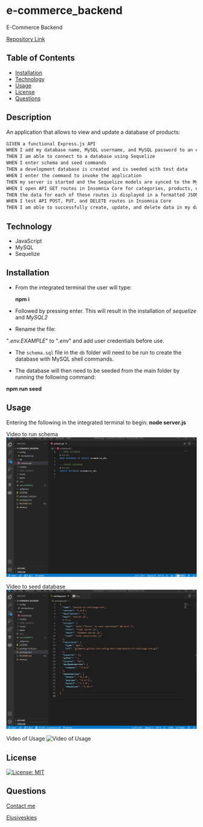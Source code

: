 # e-commerce_backend

E-Commerce Backend

[Repository Link](https://github.com/ElusiveSkies/e-commerce_backend)

## Table of Contents

- [Installation](#Installation)
- [Technology](#Technology)
- [Usage](#Usage)
- [License](#License)
- [Questions](#Questions)

## Description

An application that allows to view and update a database of products:
```md
GIVEN a functional Express.js API
WHEN I add my database name, MySQL username, and MySQL password to an environment variable file
THEN I am able to connect to a database using Sequelize
WHEN I enter schema and seed commands
THEN a development database is created and is seeded with test data
WHEN I enter the command to invoke the application
THEN my server is started and the Sequelize models are synced to the MySQL database
WHEN I open API GET routes in Insomnia Core for categories, products, or tags
THEN the data for each of these routes is displayed in a formatted JSON
WHEN I test API POST, PUT, and DELETE routes in Insomnia Core
THEN I am able to successfully create, update, and delete data in my database
```

## Technology

- JavaScript
- MySQL
- Sequelize


## Installation

- From the integrated terminal the user will type:


  **npm i**

- Followed by pressing enter.
This will result in the installation of *sequelize* and *MySQL2*

- Rename the file:

"*.env.EXAMPLE*" to "*.env*" and add user credentials before use.

- The `schema.sql` file in the `db` folder will need to be run to create the database with MySQL shell commands.

- The database will then need to be seeded from the main folder by running the following command:

**npm run seed**


## Usage

Entering the following in the integrated terminal to begin:
**node server.js**

Video to run schema
![Video to run schema](./img/createSchema.gif)

Video to seed database
![Video to seed database](./img/seedDb.gif)

Video of Usage
![Video of Usage](./img/e-comm_backend_usage.gif)

## License

[![License: MIT](https://img.shields.io/badge/License-MIT-yellow.svg)](https://opensource.org/licenses/MIT)

## Questions

[Contact me](mailto:elusiveskies@gmail.com)

[Elusiveskies](https://www.github.com/Elusiveskies)
